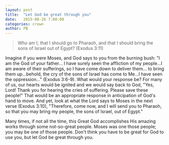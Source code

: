```yaml
---
layout: post
title:  "Let God be great through you"
date:   2015-08-26 7:00:00
categories: crown
author: PB
---
```


> Who am I, that I should go to Pharaoh, and that I should bring the sons of Israel out of Egypt? (Exodus 3:11)

Imagine if you were Moses, and God says to you from the burning bush: "I am the God of your father... I have surely seen the affliction of my people...I am aware of their sufferings, so I have come down to deliver them... to bring them up...behold, the cry of the sons of Israel has come to Me...I have seen the oppression..." (Exodus 3:6-9). What would your response be? For many of us, our hearts would be ignited and we would say back to God, "Yes, Lord! Thank you for hearing the cries of suffering. Please save these people!" That would be an appropriate response in anticipation of God's hand to move. And yet, look at what the Lord says to Moses in the next verse (Exodus 3:10), "Therefore, come now, and I will send you to Pharaoh, so that you may bring my people, the sons of Israel, out of Egypt."

Many times, if not all the time, this Great God accomplishes His amazing works through some not-so-great people. Moses was one those people; you may be one of those people. Don't think you have to be great for God to use you, but let God be great through you.
